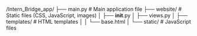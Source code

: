 /Intern_Bridge_app/
├── main.py               # Main application file
├── website/              # Static files (CSS, JavaScript, images)
│   ├── __init__.py
│   ├── views.py
│   ├── templates/        # HTML templates
│   │   └── base.html
│   └── static/           # JavaScript files
